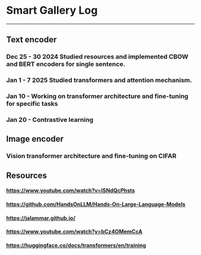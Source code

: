 # Smart Gallery Log
-----------------------
## Text encoder
### Dec 25 - 30 2024 Studied resources and implemented CBOW and BERT encoders for single sentence.
### Jan 1 - 7 2025 Studied transformers and attention mechanism.
### Jan 10 - Working on transformer architecture and fine-tuning for specific tasks
### Jan 20 - Contrastive learning 



## Image encoder
### Vision transformer architecture and fine-tuning on CIFAR

## Resources 
#### https://www.youtube.com/watch?v=ISNdQcPhsts
#### https://github.com/HandsOnLLM/Hands-On-Large-Language-Models
#### https://jalammar.github.io/
#### https://www.youtube.com/watch?v=bCz4OMemCcA
#### https://huggingface.co/docs/transformers/en/training
